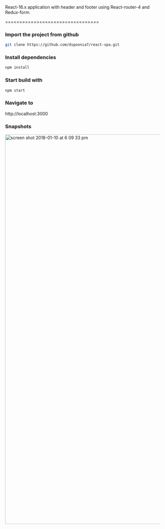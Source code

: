 
React-16.x application with header and footer using React-router-4 and Redux-form.

=================================


### Import the project from github

  ```sh
  git clone https://github.com/dspoonia7/react-spa.git
  ```


### Install dependencies

  ```sh
  npm install
  ```


### Start build with

  ```sh
  npm start
  ```


### Navigate to 

  http://localhost:3000



### Snapshots

  <img width="1268" alt="screen shot 2018-01-10 at 6 09 33 pm" src="https://user-images.githubusercontent.com/8257269/34773386-81e272ae-f631-11e7-898d-09370935e7bd.png">
